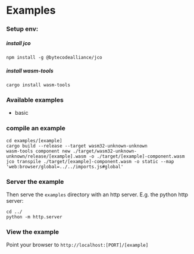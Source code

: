 # Examples

### Setup env:

##### install jco
```shell
npm install -g @bytecodealliance/jco
```

##### install wasm-tools
```shell
cargo install wasm-tools
```


### Available examples
- basic


### compile an example
```shell
cd examples/[example]
cargo build --release --target wasm32-unknown-unknown
wasm-tools component new ./target/wasm32-unknown-unknown/release/[example].wasm -o ./target/[example]-component.wasm
jco transpile ./target/[example]-component.wasm -o static --map 'web:browser/global=../../imports.js#global'
```

### Server the example
Then serve the `examples` directory with an http server.
E.g. the python http server:
```shell
cd ../
python -m http.server
```

### View the example
Point your browser to `http://localhost:[PORT]/[example]`
